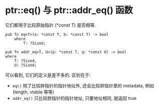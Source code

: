 # ptr::eq() 与 ptr::addr_eq() 函数

它们都用于比较原始指针 (*const T) 是否相等.

```rust, ignore
pub fn eq<T>(a: *const T, b: *const T) -> bool
    where
        T: ?Sized;
        
pub fn addr_eq<T, U>(p: *const T, q: *const U) -> bool
where
    T: ?Sized,
    U: ?Sized;
```

可以看到, 它们的定义是差不多的. 区别在于:

- `eq()` 除了比较胖指针的指针地址外, 还会比较胖指针里的 metadata, 例如 (length, vtable 等等)
- `addr_eq()` 只比较胖指针的指针地址, 只要地址相同, 就返回 true